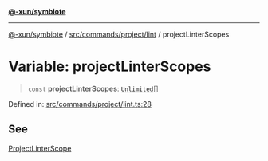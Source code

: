 [**@-xun/symbiote**](../../../../../README.md)

***

[@-xun/symbiote](../../../../../README.md) / [src/commands/project/lint](../README.md) / projectLinterScopes

# Variable: projectLinterScopes

> `const` **projectLinterScopes**: [`Unlimited`](../../../../configure/enumerations/UnlimitedGlobalScope.md#unlimited)[]

Defined in: [src/commands/project/lint.ts:28](https://github.com/Xunnamius/symbiote/blob/a116b07afe112308bfdfdf94cf09246be76165ef/src/commands/project/lint.ts#L28)

## See

[ProjectLinterScope](../../../../configure/enumerations/UnlimitedGlobalScope.md)
